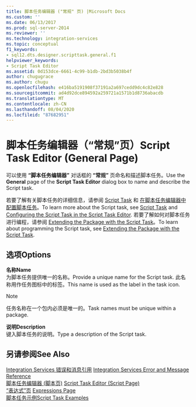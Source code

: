 ```yaml
---
title: 脚本任务编辑器 ("常规" 页) |Microsoft Docs
ms.custom: ''
ms.date: 06/13/2017
ms.prod: sql-server-2014
ms.reviewer: ''
ms.technology: integration-services
ms.topic: conceptual
f1_keywords:
- sql12.dts.designer.scripttask.general.f1
helpviewer_keywords:
- Script Task Editor
ms.assetid: 0d153dce-6661-4c99-b1db-2bd3b5038b4f
author: chugugrace
ms.author: chugu
ms.openlocfilehash: e416ba5191908f37191a2a697cedd9dc4c82e828
ms.sourcegitcommit: ad4d92dce894592a259721a1571b1d8736abacdb
ms.translationtype: MT
ms.contentlocale: zh-CN
ms.lasthandoff: 08/04/2020
ms.locfileid: "87682951"
---
```

# <a name="script-task-editor-general-page"></a><span data-ttu-id="8fa3d-102">脚本任务编辑器（“常规”页）</span><span class="sxs-lookup"><span data-stu-id="8fa3d-102">Script Task Editor (General Page)</span></span>
  <span data-ttu-id="8fa3d-103">可以使用 **“脚本任务编辑器”** 对话框的 **“常规”** 页命名和描述脚本任务。</span><span class="sxs-lookup"><span data-stu-id="8fa3d-103">Use the **General** page of the **Script Task Editor** dialog box to name and describe the Script task.</span></span>  
  
 <span data-ttu-id="8fa3d-104">若要了解有关脚本任务的详细信息，请参阅 [Script Task](control-flow/script-task.md) 和 [在脚本任务编辑器中配置脚本任务](extending-packages-scripting/task/configuring-the-script-task-in-the-script-task-editor.md)。</span><span class="sxs-lookup"><span data-stu-id="8fa3d-104">To learn more about the Script task, see [Script Task](control-flow/script-task.md) and [Configuring the Script Task in the Script Task Editor](extending-packages-scripting/task/configuring-the-script-task-in-the-script-task-editor.md).</span></span> <span data-ttu-id="8fa3d-105">若要了解如何对脚本任务进行编程，请参阅 [Extending the Package with the Script Task](extending-packages-scripting/task/extending-the-package-with-the-script-task.md)。</span><span class="sxs-lookup"><span data-stu-id="8fa3d-105">To learn about programming the Script task, see [Extending the Package with the Script Task](extending-packages-scripting/task/extending-the-package-with-the-script-task.md).</span></span>  
  
## <a name="options"></a><span data-ttu-id="8fa3d-106">选项</span><span class="sxs-lookup"><span data-stu-id="8fa3d-106">Options</span></span>  
 <span data-ttu-id="8fa3d-107">**名称**</span><span class="sxs-lookup"><span data-stu-id="8fa3d-107">**Name**</span></span>  
 <span data-ttu-id="8fa3d-108">为脚本任务提供唯一的名称。</span><span class="sxs-lookup"><span data-stu-id="8fa3d-108">Provide a unique name for the Script task.</span></span> <span data-ttu-id="8fa3d-109">此名称用作任务图标中的标签。</span><span class="sxs-lookup"><span data-stu-id="8fa3d-109">This name is used as the label in the task icon.</span></span>  
  
> [!NOTE]  
>  <span data-ttu-id="8fa3d-110">任务名称在一个包内必须是唯一的。</span><span class="sxs-lookup"><span data-stu-id="8fa3d-110">Task names must be unique within a package.</span></span>  
  
 <span data-ttu-id="8fa3d-111">**说明**</span><span class="sxs-lookup"><span data-stu-id="8fa3d-111">**Description**</span></span>  
 <span data-ttu-id="8fa3d-112">键入脚本任务的说明。</span><span class="sxs-lookup"><span data-stu-id="8fa3d-112">Type a description of the Script task.</span></span>  
  
## <a name="see-also"></a><span data-ttu-id="8fa3d-113">另请参阅</span><span class="sxs-lookup"><span data-stu-id="8fa3d-113">See Also</span></span>  
 <span data-ttu-id="8fa3d-114">[Integration Services 错误和消息引用](../../2014/integration-services/integration-services-error-and-message-reference.md) </span><span class="sxs-lookup"><span data-stu-id="8fa3d-114">[Integration Services Error and Message Reference](../../2014/integration-services/integration-services-error-and-message-reference.md) </span></span>  
 <span data-ttu-id="8fa3d-115">[脚本任务编辑器 &#40;脚本页&#41;](../../2014/integration-services/script-task-editor-script-page.md) </span><span class="sxs-lookup"><span data-stu-id="8fa3d-115">[Script Task Editor &#40;Script Page&#41;](../../2014/integration-services/script-task-editor-script-page.md) </span></span>  
 <span data-ttu-id="8fa3d-116">[“表达式”页](expressions/expressions-page.md) </span><span class="sxs-lookup"><span data-stu-id="8fa3d-116">[Expressions Page](expressions/expressions-page.md) </span></span>  
 [<span data-ttu-id="8fa3d-117">脚本任务示例</span><span class="sxs-lookup"><span data-stu-id="8fa3d-117">Script Task Examples</span></span>](extending-packages-scripting-task-examples/script-task-examples.md)  
  
  
